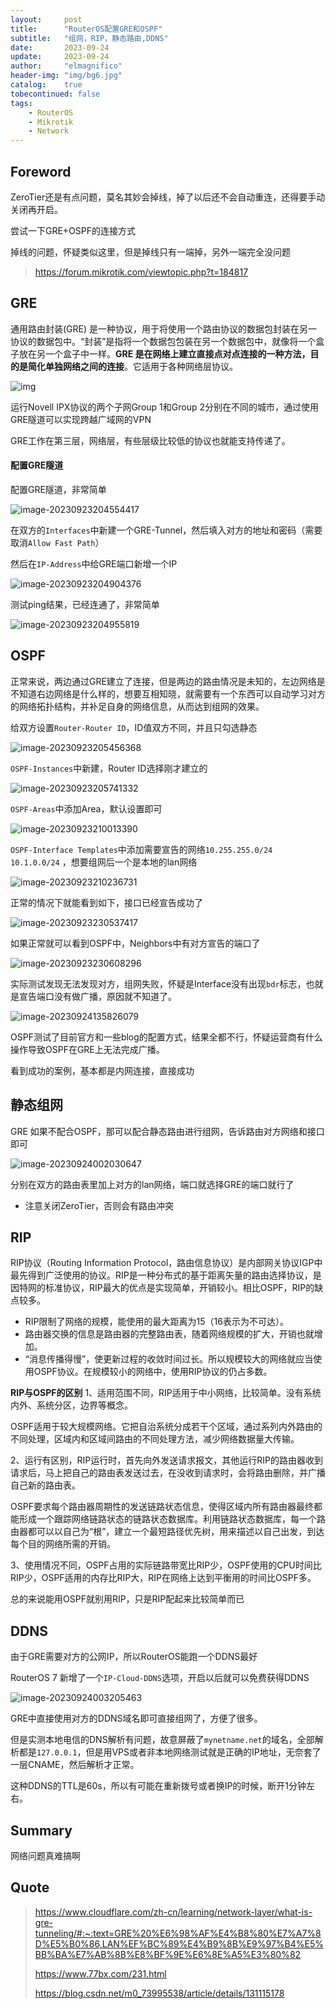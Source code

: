 ```yaml
---
layout:     post
title:      "RouterOS配置GRE和OSPF"
subtitle:   "组网，RIP，静态路由,DDNS"
date:       2023-09-24
update:     2023-09-24
author:     "elmagnifico"
header-img: "img/bg6.jpg"
catalog:    true
tobecontinued: false
tags:
    - RouterOS
    - Mikrotik
    - Network
---
```


## Foreword

ZeroTier还是有点问题，莫名其妙会掉线，掉了以后还不会自动重连，还得要手动关闭再开启。

尝试一下GRE+OSPF的连接方式



掉线的问题，怀疑类似这里，但是掉线只有一端掉，另外一端完全没问题

> https://forum.mikrotik.com/viewtopic.php?t=184817



## GRE

通用路由封装(GRE) 是一种协议，用于将使用一个路由协议的数据包封装在另一协议的数据包中。“封装”是指将一个数据包包装在另一个数据包中，就像将一个盒子放在另一个盒子中一样。**GRE 是在网络上建立直接点对点连接的一种方法，目的是简化单独网络之间的连接**。它适用于各种网络层协议。

![img](https://img.elmagnifico.tech/static/upload/elmagnifico/202309232020482.gif)

运行Novell IPX协议的两个子网Group 1和Group 2分别在不同的城市，通过使用GRE隧道可以实现跨越广域网的VPN

GRE工作在第三层，网络层，有些层级比较低的协议也就能支持传递了。



#### 配置GRE隧道

配置GRE隧道，非常简单

![image-20230923204554417](https://img.elmagnifico.tech/static/upload/elmagnifico/202309232045488.png)

在双方的`Interfaces`中新建一个GRE-Tunnel，然后填入对方的地址和密码（需要取消`Allow Fast Path`）

然后在`IP-Address`中给GRE端口新增一个IP

![image-20230923204904376](https://img.elmagnifico.tech/static/upload/elmagnifico/202309232049413.png)

测试ping结果，已经连通了，非常简单

![image-20230923204955819](https://img.elmagnifico.tech/static/upload/elmagnifico/202309232049867.png)



## OSPF

正常来说，两边通过GRE建立了连接，但是两边的路由情况是未知的，左边网络是不知道右边网络是什么样的，想要互相知晓，就需要有一个东西可以自动学习对方的网络拓扑结构，并补足自身的网络信息，从而达到组网的效果。



给双方设置`Router-Router ID`，ID值双方不同，并且只勾选静态

![image-20230923205456368](https://img.elmagnifico.tech/static/upload/elmagnifico/202309232054399.png)



`OSPF-Instances`中新建，Router ID选择刚才建立的

![image-20230923205741332](https://img.elmagnifico.tech/static/upload/elmagnifico/202309232057360.png)

`OSPF-Areas`中添加Area，默认设置即可

![image-20230923210013390](https://img.elmagnifico.tech/static/upload/elmagnifico/202309232100418.png)

`OSPF-Interface Templates`中添加需要宣告的网络`10.255.255.0/24 10.1.0.0/24` ，想要组网后一个是本地的lan网络

![image-20230923210236731](https://img.elmagnifico.tech/static/upload/elmagnifico/202309232102763.png)

正常的情况下就能看到如下，接口已经宣告成功了

![image-20230923230537417](https://img.elmagnifico.tech/static/upload/elmagnifico/202309232305486.png)

如果正常就可以看到OSPF中，Neighbors中有对方宣告的端口了

![image-20230923230608296](https://img.elmagnifico.tech/static/upload/elmagnifico/202309232306326.png)

实际测试发现无法发现对方，组网失败，怀疑是Interface没有出现`bdr`标志，也就是宣告端口没有做广播，原因就不知道了。

![image-20230924135826079](https://img.elmagnifico.tech/static/upload/elmagnifico/202309241358151.png)

OSPF测试了目前官方和一些blog的配置方式，结果全都不行，怀疑运营商有什么操作导致OSPF在GRE上无法完成广播。

看到成功的案例，基本都是内网连接，直接成功



## 静态组网

GRE 如果不配合OSPF，那可以配合静态路由进行组网，告诉路由对方网络和接口即可

![image-20230924002030647](https://img.elmagnifico.tech/static/upload/elmagnifico/202309240020709.png)

分别在双方的路由表里加上对方的lan网络，端口就选择GRE的端口就行了

- 注意关闭ZeroTier，否则会有路由冲突



## RIP

RIP协议（Routing Information Protocol，路由信息协议）是内部网关协议IGP中最先得到广泛使用的协议。RIP是一种分布式的基于距离矢量的路由选择协议，是因特网的标准协议，RIP最大的优点是实现简单，开销较小。相比OSPF，RIP的缺点较多。

- RIP限制了网络的规模，能使用的最大距离为15（16表示为不可达）。
- 路由器交换的信息是路由器的完整路由表，随着网络规模的扩大，开销也就增加。
- “消息传播得慢”，使更新过程的收敛时间过长。所以规模较大的网络就应当使用OSPF协议。在规模较小的网络中，使用RIP协议的仍占多数。



**RIP与OSPF的区别**
1、适用范围不同，RIP适用于中小网络，比较简单。没有系统内外、系统分区，边界等概念。

OSPF适用于较大规模网络。它把自治系统分成若干个区域，通过系列内外路由的不同处理，区域内和区域间路由的不同处理方法，减少网络数据量大传输。

2、运行有区别，RIP运行时，首先向外发送请求报文，其他运行RIP的路由器收到请求后，马上把自己的路由表发送过去，在没收到请求时，会将路由删除，并广播自己新的路由表。

OSPF要求每个路由器周期性的发送链路状态信息，使得区域内所有路由器最终都能形成一个跟踪网络链路状态的链路状态数据库。利用链路状态数据库，每一个路由器都可以以自己为“根”，建立一个最短路径优先树，用来描述以自己出发，到达每个目的网络所需的开销。

3、使用情况不同，OSPF占用的实际链路带宽比RIP少，OSPF使用的CPU时间比RIP少，OSPF适用的内存比RIP大，RIP在网络上达到平衡用的时间比OSPF多。

总的来说能用OSPF就别用RIP，只是RIP配起来比较简单而已



## DDNS

由于GRE需要对方的公网IP，所以RouterOS能跑一个DDNS最好



RouterOS 7 新增了一个`IP-Cloud-DDNS`选项，开启以后就可以免费获得DDNS

![image-20230924003205463](https://img.elmagnifico.tech/static/upload/elmagnifico/202309240032499.png)

GRE中直接使用对方的DDNS域名即可直接组网了，方便了很多。



但是实测本地电信的DNS解析有问题，故意屏蔽了`mynetname.net`的域名，全部解析都是`127.0.0.1`，但是用VPS或者非本地网络测试就是正确的IP地址，无奈套了一层CNAME，然后解析才正常。

这种DDNS的TTL是60s，所以有可能在重新拨号或者换IP的时候，断开1分钟左右。



## Summary

网络问题真难搞啊



## Quote

> https://www.cloudflare.com/zh-cn/learning/network-layer/what-is-gre-tunneling/#:~:text=GRE%20%E6%98%AF%E4%B8%80%E7%A7%8D%E5%B0%86,LAN%EF%BC%89%E4%B9%8B%E9%97%B4%E5%BB%BA%E7%AB%8B%E8%BF%9E%E6%8E%A5%E3%80%82
>
> https://www.77bx.com/231.html
>
> https://blog.csdn.net/m0_73995538/article/details/131115178

